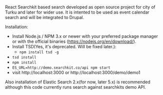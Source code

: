 React Searchkit based search developed as open source project for city of Turku and later for wider use. It is intented to be used as event calendar search and will be integrated to Drupal.

Installation:

- Install Node.js / NPM 3.x or newer with your preferred package manager or with the official binaries (https://nodejs.org/en/download/). 
- Install TSD(Yes, it's deprecated. Will be fixed later.):
	- `npm install tsd -g`
- `tsd install`
- `npm install`
- `ES_URL=http://demo.searchkit.co/api npm start`
- visit http://localhost:3000 or http://localhost:3000/demo/demo1

Also installation of Elastic Search 2.x(for now, later 5.x) is recommended although this code currently runs search against searchkits demo API.
